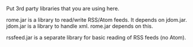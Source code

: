 Put 3rd party libraries that you are using here.

rome.jar is a library to read/write RSS/Atom feeds. It depends on jdom.jar.
jdom.jar is a library to handle xml. rome.jar depends on this.

rssfeed.jar is a separate library for basic reading of RSS feeds (no Atom).
